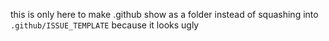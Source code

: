 this is only here to make .github show as a folder instead of squashing into `.github/ISSUE_TEMPLATE` because it looks ugly